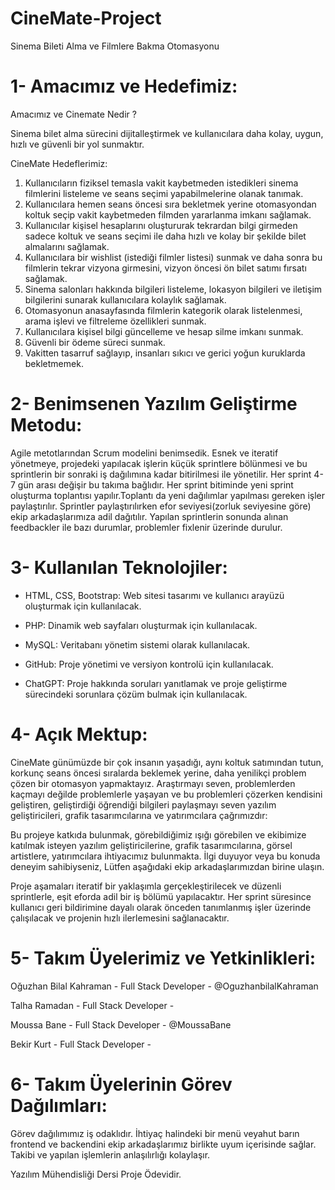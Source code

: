 # CineMate-Project
Sinema Bileti Alma ve Filmlere Bakma Otomasyonu



# 1- Amacımız ve Hedefimiz:

Amacımız ve Cinemate Nedir ?

Sinema bilet alma sürecini dijitalleştirmek ve kullanıcılara daha kolay, uygun, hızlı ve güvenli bir yol sunmaktır.


CineMate Hedeflerimiz:

1. Kullanıcıların fiziksel temasla vakit kaybetmeden istedikleri sinema filmlerini listeleme ve seans seçimi yapabilmelerine olanak tanımak.
2. Kullanıcılara hemen seans öncesi sıra bekletmek yerine otomasyondan koltuk seçip vakit kaybetmeden filmden yararlanma imkanı sağlamak.
3. Kullanıcılar kişisel hesaplarını oluştururak tekrardan bilgi girmeden sadece koltuk ve seans seçimi ile daha hızlı ve kolay bir şekilde bilet almalarını sağlamak.
4. Kullanıcılara bir wishlist (istediği filmler listesi) sunmak ve daha sonra bu filmlerin tekrar vizyona girmesini, vizyon öncesi ön bilet satımı fırsatı sağlamak.
5. Sinema salonları hakkında bilgileri listeleme, lokasyon bilgileri ve iletişim bilgilerini sunarak kullanıcılara kolaylık sağlamak.
6. Otomasyonun anasayfasında filmlerin kategorik olarak listelenmesi, arama işlevi ve filtreleme özellikleri sunmak.
7. Kullanıcılara kişisel bilgi güncelleme ve hesap silme imkanı sunmak.
8. Güvenli bir ödeme süreci sunmak.
9. Vakitten tasarruf sağlayıp, insanları sıkıcı ve gerici yoğun kuruklarda bekletmemek.







# 2- Benimsenen Yazılım Geliştirme Metodu:

Agile metotlarından Scrum modelini benimsedik. Esnek ve iteratif yönetmeye, projedeki yapılacak işlerin küçük sprintlere bölünmesi ve bu sprintlerin bir sonraki iş dağılımına kadar bitirilmesi ile yönetilir. Her sprint 4-7 gün arası değişir bu takıma bağlıdır. Her sprint bitiminde yeni sprint oluşturma toplantısı yapılır.Toplantı da yeni dağılımlar yapılması gereken işler paylaştırılır. Sprintler paylaştırılırken efor seviyesi(zorluk seviyesine göre) ekip arkadaşlarımıza adil dağıtılır. Yapılan sprintlerin sonunda alınan feedbackler ile bazı durumlar, problemler fixlenir üzerinde durulur.






# 3- Kullanılan Teknolojiler:

* HTML, CSS, Bootstrap: Web sitesi tasarımı ve kullanıcı arayüzü oluşturmak için kullanılacak.

* PHP: Dinamik web sayfaları oluşturmak için kullanılacak.

* MySQL: Veritabanı yönetim sistemi olarak kullanılacak.

* GitHub: Proje yönetimi ve versiyon kontrolü için kullanılacak.

* ChatGPT: Proje hakkında soruları yanıtlamak ve proje geliştirme sürecindeki sorunlara çözüm bulmak için kullanılacak.



# 4- Açık Mektup:

CineMate günümüzde bir çok insanın yaşadığı, aynı koltuk satımından tutun, korkunç seans öncesi sıralarda beklemek yerine, daha yenilikçi problem çözen bir otomasyon yapmaktayız.
Araştırmayı seven, problemlerden kaçmayı değilde problemlerle yaşayan ve bu problemleri çözerken kendisini geliştiren, geliştirdiği öğrendiği bilgileri paylaşmayı seven yazılım geliştiricileri, grafik tasarımcılarına  ve yatırımcılara çağrımızdır:

Bu projeye katkıda bulunmak, görebildiğimiz ışığı görebilen ve ekibimize katılmak isteyen yazılım geliştiricilerine, grafik tasarımcılarına, görsel artistlere, yatırımcılara ihtiyacımız bulunmakta. İlgi duyuyor veya bu konuda deneyim sahibiyseniz, Lütfen aşağıdaki ekip arkadaşlarımızdan birine ulaşın.

Proje aşamaları iteratif bir yaklaşımla gerçekleştirilecek ve düzenli sprintlerle, eşit eforda adil bir iş bölümü yapılacaktır. Her sprint süresince kullanıcı geri bildirimine dayalı olarak önceden tanımlanmış işler üzerinde çalışılacak ve projenin hızlı ilerlemesini sağlanacaktır.





# 5- Takım Üyelerimiz ve Yetkinlikleri:

Oğuzhan Bilal Kahraman - Full Stack Developer - @OguzhanbilalKahraman

Talha Ramadan - Full Stack Developer - 

Moussa Bane - Full Stack Developer - @MoussaBane 

Bekir Kurt - Full Stack Developer - 






# 6- Takım Üyelerinin Görev Dağılımları:

Görev dağılımımız iş odaklıdır. İhtiyaç halindeki bir menü veyahut barın frontend ve backendini ekip arkadaşlarımız birlikte uyum içerisinde sağlar. Takibi ve yapılan işlemlerin anlaşılırlığı kolaylaşır.





Yazılım Mühendisliği Dersi Proje Ödevidir.


